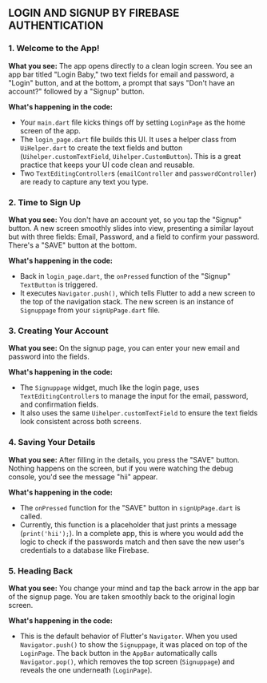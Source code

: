 ## LOGIN AND SIGNUP BY FIREBASE AUTHENTICATION

### 1. Welcome to the App!

**What you see:** The app opens directly to a clean login screen. You see an app bar titled "Login Baby," two text fields for email and password, a "Login" button, and at the bottom, a prompt that says "Don't have an account?" followed by a "Signup" button.

**What's happening in the code:**
* Your `main.dart` file kicks things off by setting `LoginPage` as the home screen of the app.
* The `login_page.dart` file builds this UI. It uses a helper class from `UiHelper.dart` to create the text fields and button (`Uihelper.customTextField`, `Uihelper.CustomButton`). This is a great practice that keeps your UI code clean and reusable.
* Two `TextEditingController`s (`emailController` and `passwordController`) are ready to capture any text you type.

### 2. Time to Sign Up

**What you see:** You don't have an account yet, so you tap the "Signup" button. A new screen smoothly slides into view, presenting a similar layout but with three fields: Email, Password, and a field to confirm your password. There's a "SAVE" button at the bottom.

**What's happening in the code:**
* Back in `login_page.dart`, the `onPressed` function of the "Signup" `TextButton` is triggered.
* It executes `Navigator.push()`, which tells Flutter to add a new screen to the top of the navigation stack. The new screen is an instance of `Signuppage` from your `signUpPage.dart` file.

### 3. Creating Your Account

**What you see:** On the signup page, you can enter your new email and password into the fields.

**What's happening in the code:**
* The `Signuppage` widget, much like the login page, uses `TextEditingController`s to manage the input for the email, password, and confirmation fields.
* It also uses the same `Uihelper.customTextField` to ensure the text fields look consistent across both screens.

### 4. Saving Your Details

**What you see:** After filling in the details, you press the "SAVE" button. Nothing happens on the screen, but if you were watching the debug console, you'd see the message "hii" appear.

**What's happening in the code:**
* The `onPressed` function for the "SAVE" button in `signUpPage.dart` is called.
* Currently, this function is a placeholder that just prints a message (`print('hii');`). In a complete app, this is where you would add the logic to check if the passwords match and then save the new user's credentials to a database like Firebase.

### 5. Heading Back

**What you see:** You change your mind and tap the back arrow in the app bar of the signup page. You are taken smoothly back to the original login screen.

**What's happening in the code:**
* This is the default behavior of Flutter's `Navigator`. When you used `Navigator.push()` to show the `Signuppage`, it was placed on top of the `LoginPage`. The back button in the `AppBar` automatically calls `Navigator.pop()`, which removes the top screen (`Signuppage`) and reveals the one underneath (`LoginPage`).
